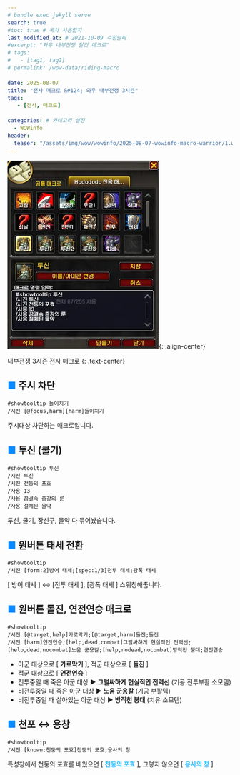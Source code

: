 ```yaml
---
# bundle exec jekyll serve
search: true
#toc: true # 목차 사용할지
last_modified_at: # 2021-10-09 수정날짜
#excerpt: "와우 내부전쟁 탈것 매크로"
# tags:
#   - [tag1, tag2]
# permalink: /wow-data/riding-macro

date: 2025-08-07
title: "전사 매크로 &#124; 와우 내부전쟁 3시즌"
tags:
   - [전사, 매크로]

categories: # 카테고리 설정
  - WOWinfo
header:
  teaser: "/assets/img/wow/wowinfo/2025-08-07-wowinfo-macro-warrior/1.webp"
---
```

![alt text](/assets/img/wow/wowinfo/2025-08-07-wowinfo-macro-warrior/1.webp){: .align-center}

내부전쟁 3시즌 전사 매크로
{: .text-center}

## <span style="color:#0b89ff">■</span> 주시 차단
```
#showtooltip 들이치기
/시전 [@focus,harm][harm]들이치기
```
주시대상 차단하는 매크로입니다.  

## <span style="color:#0b89ff">■</span> 투신 (쿨기)
```
#showtooltip 투신
/시전 투신
/시전 천둥의 포효
/사용 13
/사용 꿈결속 증강의 룬  
/사용 절제된 물약​
```
투신, 쿨기, 장신구, 물약 다 묶어놨습니다.  

## <span style="color:#0b89ff">■</span> 원버튼 태세 전환
```  
#showtooltip
/시전 [form:2]방어 태세;[spec:1/3]전투 태세;광폭 태세​
```  
[ 방어 태세 ] ↔ [전투 태세 ], [광폭 태세 ] 스위칭해줍니다.  

## <span style="color:#0b89ff">■</span> 원버튼 돌진, 연전연승 매크로
```
#showtooltip
/시전 [@target,help]가로막기;[@target,harm]돌진;돌진
/시전 [harm]연전연승;[help,dead,combat]그럴싸하게 현실적인 전력선;[help,dead,nocombat]노움 군용칼;[help,nodead,nocombat]방직천 붕대;연전연승
```

- 아군 대상으로 [ **가로막기** ], 적군 대상으로 [ **돌진** ] 
- 적군 대상으로 [ **연전연승** ]
- 전투중일 때 죽은 아군 대상 ▶ **그럴싸하게 현실적인 전력선** (기공 전투부활 소모템)
- 비전투중일 때 죽은 아군 대상 ▶ **노움 군용칼** (기공 부활템)
- 비전투중일 때 살아있는 아군 대상 ▶ **방직천 붕대** (치유 소모템)  

## <span style="color:#0b89ff">■</span> 천포 ↔ 용창
```
#showtooltip
/시전 [known:천둥의 포효]천둥의 포효;용사의 창
```
특성창에서 천둥의 포효를 배웠으면 [ **<span style="color:#26beff">천둥의 포효</span>** ], 그렇지 않으면 [ **<span style="color:#26beff">용사의 창</span>** ]